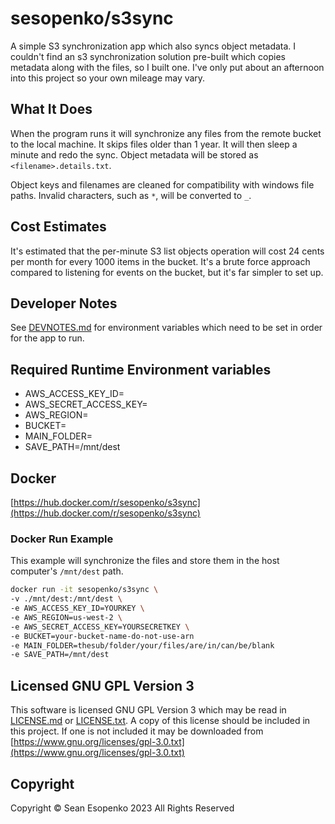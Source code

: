 # sesopenko/s3sync

A simple S3 synchronization app which also syncs object metadata. I couldn't find an s3
synchronization solution pre-built which copies metadata along with the files, so I built one. I've only put about an
afternoon into this project so your own mileage may vary.

## What It Does

When the program runs it will synchronize any files from the remote bucket to the local machine. It skips files older
than 1 year. It will then sleep a minute and redo the sync. Object metadata will be stored as `<filename>.details.txt`.

Object keys and filenames are cleaned for compatibility with windows file paths. Invalid characters, such as `*`, will
be converted to `_`.

## Cost Estimates

It's estimated that the per-minute S3 list objects operation  will cost 24 cents per month for every 1000 items in the
bucket. It's a brute force approach compared to listening  for events on the bucket, but it's far simpler to set up.

## Developer Notes

See [DEVNOTES.md](DEVNOTES.md) for environment variables which need to be set in order for the app to run.

## Required Runtime Environment variables

* AWS_ACCESS_KEY_ID=<aws access key>
* AWS_SECRET_ACCESS_KEY=<aws secret key>
* AWS_REGION=<default region>
* BUCKET=<s3 bucket name>
* MAIN_FOLDER=<folder to synchronize>
* SAVE_PATH=/mnt/dest

## Docker

[https://hub.docker.com/r/sesopenko/s3sync](https://hub.docker.com/r/sesopenko/s3sync)

### Docker Run Example

This example will synchronize the files and store them in the host computer's `/mnt/dest` path.

```bash
docker run -it sesopenko/s3sync \
-v ./mnt/dest:/mnt/dest \
-e AWS_ACCESS_KEY_ID=YOURKEY \
-e AWS_REGION=us-west-2 \
-e AWS_SECRET_ACCESS_KEY=YOURSECRETKEY \
-e BUCKET=your-bucket-name-do-not-use-arn
-e MAIN_FOLDER=thesub/folder/your/files/are/in/can/be/blank
-e SAVE_PATH=/mnt/dest
```

## Licensed GNU GPL Version 3

This software is licensed GNU GPL Version 3 which may be read in [LICENSE.md](LICENSE.md) or [LICENSE.txt](LICENSE.txt).
A copy of this license should be included in this project. If one is not included it may be downloaded
from [https://www.gnu.org/licenses/gpl-3.0.txt](https://www.gnu.org/licenses/gpl-3.0.txt)

## Copyright

Copyright © Sean Esopenko 2023 All Rights Reserved